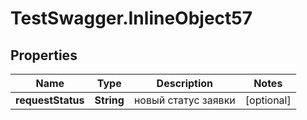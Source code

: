 # TestSwagger.InlineObject57

## Properties

Name | Type | Description | Notes
------------ | ------------- | ------------- | -------------
**requestStatus** | **String** | новый статус заявки | [optional] 


